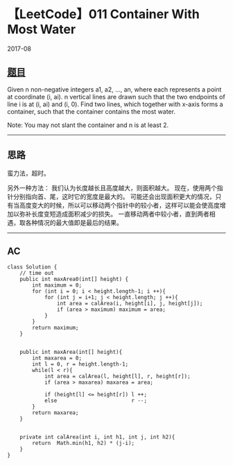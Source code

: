 # 【LeetCode】011 Container With Most Water

2017-08

## [题目](https://leetcode.com/problems/container-with-most-water/description/)
Given n non-negative integers a1, a2, ..., an, where each represents a point at coordinate (i, ai). n vertical lines are drawn such that the two endpoints of line i is at (i, ai) and (i, 0). Find two lines, which together with x-axis forms a container, such that the container contains the most water.

Note: You may not slant the container and n is at least 2.


----------


## 思路
蛮力法，超时。

另外一种方法：
我们认为长度越长且高度越大，则面积越大。
现在，使用两个指针分别指向首、尾，这时它的宽度是最大的。
可能还会出现面积更大的情况，只有当高度变大的时候，所以可以移动两个指针中的较小者，这样可以能会使高度增加以弥补长度变短造成面积减少的损失。
一直移动两者中较小者，直到两者相遇，取各种情况的最大值即是最后的结果。


----------


## AC

```
class Solution {
    // time out
    public int maxArea0(int[] height) {
        int maximum = 0;
        for (int i = 0; i < height.length-1; i ++){
            for (int j = i+1; j < height.length; j ++){
                int area = calArea(i, height[i], j, height[j]);
                if (area > maximum) maximum = area;
            }
        }
        return maximum;
    }
    
    
    public int maxArea(int[] height){
        int maxarea = 0;
        int l = 0, r = height.length-1;
        while(l < r){
            int area = calArea(l, height[l], r, height[r]);
            if (area > maxarea) maxarea = area;
            
            if (height[l] <= height[r]) l ++;
            else                        r --;
        }
        return maxarea;
    }
    
    
    private int calArea(int i, int h1, int j, int h2){
        return  Math.min(h1, h2) * (j-i);
    }
}
```